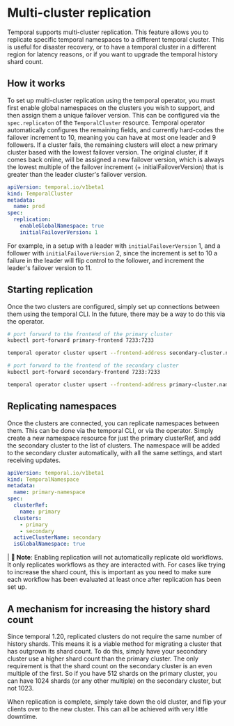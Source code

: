 # Multi-cluster replication

Temporal supports multi-cluster replication. This feature allows you to replicate specific temporal namespaces to a different temporal cluster. This is useful for disaster recovery, or to have a temporal cluster in a different region for latency reasons, or if you want to upgrade the temporal history shard count.

## How it works

To set up multi-cluster replication using the temporal operator, you must first enable global namespaces on the clusters you wish to support, and then assign them a unique failover version.
This can be configured via the `spec.replicaton` of the `TemporalCluster` resource. Temporal operator automatically configures the remaining fields, and currently hard-codes the failover
increment to 10, meaning you can have at most one leader and 9 followers. If a cluster fails, the remaining clusters will elect a new primary cluster based with the lowest failover version. The original cluster, if it comes back online, will
be assigned a new failover version, which is always the lowest multiple of the failover increment (+ initialFailoverVersion) that is greater than the leader cluster's failover version.

```yaml
apiVersion: temporal.io/v1beta1
kind: TemporalCluster
metadata:
  name: prod
spec:
  replication:
    enableGlobalNamespace: true
    initialFailoverVersion: 1
```

For example, in a setup with a leader with `initialFailoverVersion` 1, and a follower with `initialFailoverVersion` 2, since the increment is set to 10 a failure in the leader will flip control to the follower, and increment the leader's failover version to 11.

## Starting replication

Once the two clusters are configured, simply set up connections between them using the temporal CLI. In the future, there may be a way to do this via the operator.

```bash
# port forward to the frontend of the primary cluster
kubectl port-forward primary-frontend 7233:7233

temporal operator cluster upsert --frontend-address secondary-cluster.namespace.svc.cluster.local:7233 --enable-connection true

# port forward to the frontend of the secondary cluster
kubectl port-forward secondary-frontend 7233:7233

temporal operator cluster upsert --frontend-address primary-cluster.namespace.svc.cluster.local:7233 --enable-connection true
```

## Replicating namespaces

Once the clusters are connected, you can replicate namespaces between them. This can be done via the temporal CLI, or via the operator. Simply create a new namespace resource for just the primary clusterRef, and add the secondary cluster to the list of clusters. The namespace will be added to the secondary cluster automatically, with all the same settings, and start receiving updates.

```yaml
apiVersion: temporal.io/v1beta1
kind: TemporalNamespace
metadata:
  name: primary-namespace
spec:
  clusterRef:
    name: primary
  clusters:
    - primary
    - secondary
  activeClusterName: secondary
  isGlobalNamespace: true
```

| **🚨 Note**: Enabling replication will not automatically replicate old workflows. It only replicates workflows as they are interacted with. For cases like trying to increase the shard count, this is important as you need to make sure each workflow has been evaluated at least once after replication has been set up.

## A mechanism for increasing the history shard count

Since temporal 1.20, replicated clusters do not require the same number of history shards. This means it is a viable method for migrating a cluster that has outgrown its shard count. To do this, simply have your secondary cluster use a higher shard count than the primary cluster. The only requirement is that the shard count on the secondary cluster is an even multiple of the first. So if you have 512 shards on the primary cluster, you can have 1024 shards (or any other multiple) on the secondary cluster, but not 1023.

When replication is complete, simply take down the old cluster, and flip your clients over to the new cluster. This can all be achieved with very little downtime.
